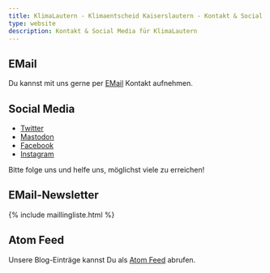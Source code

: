 ```yaml
---
title: KlimaLautern - Klimaentscheid Kaiserslautern - Kontakt & Social Media
type: website
description: Kontakt & Social Media für KlimaLautern
---
```


## EMail

Du kannst mit uns gerne per [EMail](mailto:info@klimalautern.de) Kontakt aufnehmen.

## Social Media

* [Twitter](https://twitter.com/KlimaLautern)
* <a rel="me"
href="https://climatejustice.social/@KlimaLautern">Mastodon</a>
* [Facebook](https://www.facebook.com/KlimaLautern)
* [Instagram](https://www.instagram.com/klimalautern/)

Bitte folge uns und helfe uns, möglichst viele zu erreichen!

## EMail-Newsletter

{% include maillingliste.html %}

## Atom Feed

Unsere Blog-Einträge kannst Du als [Atom Feed](/feed.xml) abrufen. 

